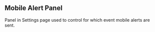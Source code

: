 Mobile Alert Panel
------------------

Panel in Settings page used to control for which event mobile alerts are sent.
